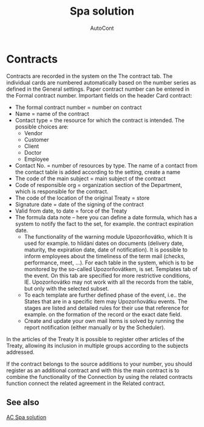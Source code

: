 ﻿---
    title: "Spa solution"
    author: AutoCont
    ms.date: 04/30/2018
    ms.topic: article
    ms.prod: dynamics-nav-2017
    ms.contentlocale: en
    ms.lasthandoff: 04/30/2018
---

# Contracts

Contracts are recorded in the system on the The contract tab. The individual cards are numbered automatically based on the number series as defined in the General settings. Paper contract number can be entered in the Formal contract number.
Important fields on the header Card contract:
-	The formal contract number = number on contract
-	Name = name of the contract
-	Contact type = the resource for which the contract is intended. The possible choices are:
	- 	Vendor
	- 	Customer
	- 	Client
	- 	Doctor
	- 	Employee
-	Contact No. = number of resources by type. The name of a contact from the contact table is added according to the setting, create a name
-	The code of the main subject = main subject of the contract
-	Code of responsible org = organization section of the Department, which is responsible for the contract.
-	The code of the location of the original Treaty = store
-	Signature date = date of the signing of the contract
-	Valid from date, to date = force of the Treaty
-	The formula data note – here you can define a date formula, which has a system to notify the fact to the set, for example. the contract expiration date. 
	- 	The functionality of the warning module Upozorňovátko, which It is used for example. to hlídání dates on documents (delivery date, maturity, the expiration date, date of notification). It is possible to inform employees about the timeliness of the term mail (checks, performance, meet, ...). For each table in the system, which is to be monitored by the so-called Upozorňovátkem, is set. Templates tab of the event. On this tab are specified for more restrictive conditions, IE. Upozorňovátko may not work with all the records from the table, but only with the selected subset.
	- 	To each template are further defined phase of the event, i.e.. the States that are in a specific item may Upozorňovátku events. The stages are listed and detailed rules for their use that reference for example. on the formation of the record or the exact date field.
	- 	Create and update your own mail Items is solved by running the report notification (either manually or by the Scheduler).

In the articles of the Treaty It is possible to register other articles of the Treaty, allowing its inclusion in multiple groups according to the subjects addressed. 

If the contract belongs to the source additions to your number, you should register as an additional contract and with this the main contract is to combine the functionality of the Connection by using the related contracts function connect the related agreement in the Related contract.  



## <a name="see-also"></a>See also
[AC Spa solution](ac-spa-solution.md)